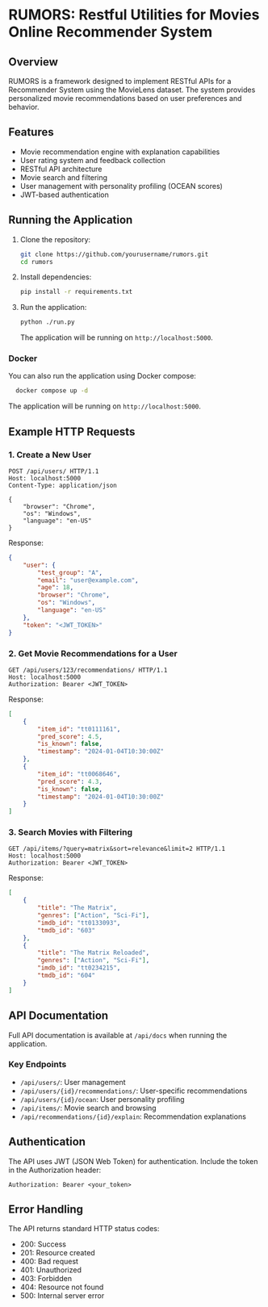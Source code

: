 # RUMORS: Restful Utilities for Movies Online Recommender System

## Overview
RUMORS is a framework designed to implement RESTful APIs for a Recommender System using the MovieLens dataset. The system provides personalized movie recommendations based on user preferences and behavior.

## Features
- Movie recommendation engine with explanation capabilities
- User rating system and feedback collection
- RESTful API architecture
- Movie search and filtering
- User management with personality profiling (OCEAN scores)
- JWT-based authentication


## Running the Application

1. Clone the repository:
    ```sh
    git clone https://github.com/yourusername/rumors.git
    cd rumors
    ```

2. Install dependencies:
    ```sh
    pip install -r requirements.txt
    ```

3. Run the application:
    ```sh
    python ./run.py
    ```
   The application will be running on `http://localhost:5000`.

### Docker
You can also run the application using Docker compose:
```sh
  docker compose up -d
```
The application will be running on `http://localhost:5000`.

## Example HTTP Requests

### 1. Create a New User

```http
POST /api/users/ HTTP/1.1
Host: localhost:5000
Content-Type: application/json

{
    "browser": "Chrome",
    "os": "Windows",
    "language": "en-US"
}
```

Response:
```json
{
    "user": {
        "test_group": "A",
        "email": "user@example.com",
        "age": 18,
        "browser": "Chrome",
        "os": "Windows",
        "language": "en-US"
    },
    "token": "<JWT_TOKEN>"
}
```

### 2. Get Movie Recommendations for a User

```http
GET /api/users/123/recommendations/ HTTP/1.1
Host: localhost:5000
Authorization: Bearer <JWT_TOKEN>
```

Response:
```json
[
    {
        "item_id": "tt0111161",
        "pred_score": 4.5,
        "is_known": false,
        "timestamp": "2024-01-04T10:30:00Z"
    },
    {
        "item_id": "tt0068646",
        "pred_score": 4.3,
        "is_known": false,
        "timestamp": "2024-01-04T10:30:00Z"
    }
]
```

### 3. Search Movies with Filtering

```http
GET /api/items/?query=matrix&sort=relevance&limit=2 HTTP/1.1
Host: localhost:5000
Authorization: Bearer <JWT_TOKEN>
```

Response:
```json
[
    {
        "title": "The Matrix",
        "genres": ["Action", "Sci-Fi"],
        "imdb_id": "tt0133093",
        "tmdb_id": "603"
    },
    {
        "title": "The Matrix Reloaded",
        "genres": ["Action", "Sci-Fi"],
        "imdb_id": "tt0234215",
        "tmdb_id": "604"
    }
]
```

## API Documentation
Full API documentation is available at `/api/docs` when running the application.

### Key Endpoints

- `/api/users/`: User management
- `/api/users/{id}/recommendations/`: User-specific recommendations
- `/api/users/{id}/ocean`: User personality profiling
- `/api/items/`: Movie search and browsing
- `/api/recommendations/{id}/explain`: Recommendation explanations

## Authentication
The API uses JWT (JSON Web Token) for authentication. Include the token in the Authorization header:
```
Authorization: Bearer <your_token>
```

## Error Handling
The API returns standard HTTP status codes:
- 200: Success
- 201: Resource created
- 400: Bad request
- 401: Unauthorized
- 403: Forbidden
- 404: Resource not found
- 500: Internal server error


